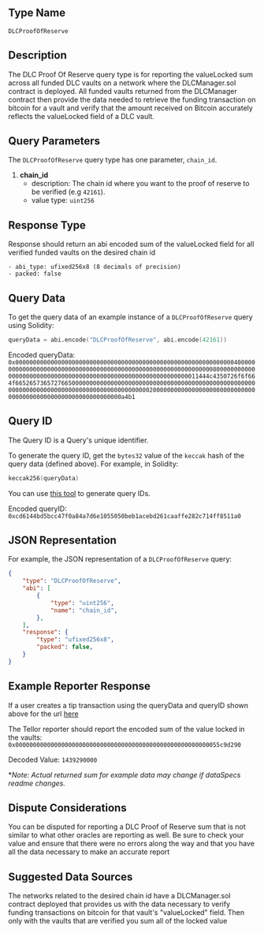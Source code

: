## Type Name

`DLCProofOfReserve`


## Description

The DLC Proof Of Reserve query type is for reporting the valueLocked sum across all funded DLC vaults on a network where the DLCManager.sol contract is deployed. All funded vaults returned from the DLCManager contract then provide the data needed to retrieve the funding transaction on bitcoin for a vault and verify that the amount received on Bitcoin accurately reflects the valueLocked field of a DLC vault.

## Query Parameters

The `DLCProofOfReserve` query type has one parameter, `chain_id`.

1. **chain_id**
    - description: The chain id where you want to the proof of reserve to be verified (e.g ```42161```).
    - value type: `uint256`


## Response Type

Response should return an abi encoded sum of the valueLocked field for all verified funded vaults on the desired chain id

```
- abi_type: ufixed256x8 (8 decimals of precision)
- packed: false
```

## Query Data

To get the query data of an example instance of a `DLCProofOfReserve` query using Solidity:
```s
queryData = abi.encode("DLCProofOfReserve", abi.encode(42161))
```
Encoded queryData:
`0x000000000000000000000000000000000000000000000000000000000000004000000000000000000000000000000000000000000000000000000000000000800000000000000000000000000000000000000000000000000000000000000011444c4350726f6f664f66526573657276650000000000000000000000000000000000000000000000000000000000000000000000000000000000000000000020000000000000000000000000000000000000000000000000000000000000a4b1`

## Query ID

The Query ID is a Query's unique identifier.

To generate the query ID, get the `bytes32` value of the `keccak` hash of the query data (defined above). 
For example, in Solidity:
```s
keccak256(queryData)
```

You can use [this tool](https://tellor.io/queryidstation/) to generate query IDs.

Encoded queryID:
`0xcd6144bd5bcc47f0a84a7d6e1055050beb1acebd261caaffe282c714ff8511a0`

## JSON Representation

For example, the JSON representation of a `DLCProofOfReserve` query:
```json
{
    "type": "DLCProofOfReserve",
    "abi": [
        {
            "type": "uint256",
            "name": "chain_id",
        },
    ],
    "response": {
        "type": "ufixed256x8",
        "packed": false,
    }
}
```


## Example Reporter Response

If a user creates a tip transaction using the queryData and queryID shown above for the url [here](https://raw.githubusercontent.com/tellor-io/dataSpecs/main/README.md)

The Tellor reporter should report the encoded sum of the value locked in the vaults:
`0x0000000000000000000000000000000000000000000000000000000055c9d290`

Decoded Value:
`1439290000`

**Note: Actual returned sum for example data may change if dataSpecs readme changes.*

## Dispute Considerations

You can be disputed for reporting a DLC Proof of Reserve sum that is not similar to what other oracles are reporting as well. Be sure to check your value and ensure that there were no errors along the way and that you have all the data necessary to make an accurate report

## Suggested Data Sources

The networks related to the desired chain id have a DLCManager.sol contract deployed that provides us with the data necessary to verify funding transactions on bitcoin for that vault's "valueLocked" field. Then only with the vaults that are verified you sum all of the locked value

